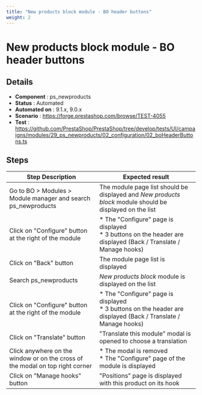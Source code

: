 ```yaml
---
title: "New products block module - BO header buttons"
weight: 2
---
```


# New products block module - BO header buttons
## Details
* **Component** : ps_newproducts
* **Status** : Automated
* **Automated on** : 9.1.x, 9.0.x
* **Scenario** : https://forge.prestashop.com/browse/TEST-4055
* **Test** : https://github.com/PrestaShop/PrestaShop/tree/develop/tests/UI/campaigns/modules/29_ps_newproducts/02_configuration/02_boHeaderButtons.ts

## Steps
| Step Description | Expected result |
| ----- | ----- |
| Go to BO > Modules > Module manager and search ps_newproducts | The module page list should be displayed and *New products block* module should be displayed on the list |
| Click on "Configure" button at the right of the module | * The "Configure" page is displayed<br> * 3 buttons on the header are displayed (Back / Translate / Manage hooks) |
| Click on "Back" button | The module page list is displayed |
| Search ps_newproducts | *New products block* module is displayed on the list |
| Click on "Configure" button at the right of the module | * The "Configure" page is displayed<br> * 3 buttons on the header are displayed (Back / Translate / Manage hooks) |
| Click on "Translate" button | "Translate this module" modal is opened to choose a translation |
| Click anywhere on the window or on the cross of the modal on top right corner | * The modal is removed<br> * The "Configure" page of the module is displayed |
| Click on "Manage hooks" button | "Positions" page is displayed with this product on its hook |
